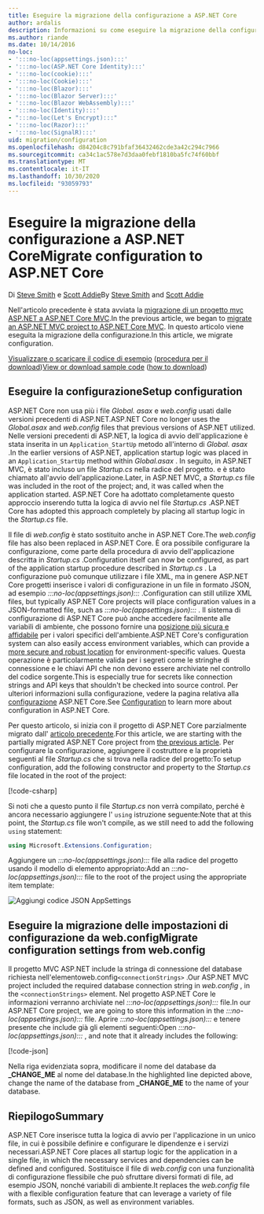 ```yaml
---
title: Eseguire la migrazione della configurazione a ASP.NET Core
author: ardalis
description: Informazioni su come eseguire la migrazione della configurazione da un progetto MVC ASP.NET a un progetto MVC ASP.NET Core.
ms.author: riande
ms.date: 10/14/2016
no-loc:
- ':::no-loc(appsettings.json):::'
- ':::no-loc(ASP.NET Core Identity):::'
- ':::no-loc(cookie):::'
- ':::no-loc(Cookie):::'
- ':::no-loc(Blazor):::'
- ':::no-loc(Blazor Server):::'
- ':::no-loc(Blazor WebAssembly):::'
- ':::no-loc(Identity):::'
- ":::no-loc(Let's Encrypt):::"
- ':::no-loc(Razor):::'
- ':::no-loc(SignalR):::'
uid: migration/configuration
ms.openlocfilehash: d84204c8c791bfaf36432462cde3a42c294c7966
ms.sourcegitcommit: ca34c1ac578e7d3daa0febf1810ba5fc74f60bbf
ms.translationtype: MT
ms.contentlocale: it-IT
ms.lasthandoff: 10/30/2020
ms.locfileid: "93059793"
---
```

# <a name="migrate-configuration-to-aspnet-core"></a><span data-ttu-id="71faa-103">Eseguire la migrazione della configurazione a ASP.NET Core</span><span class="sxs-lookup"><span data-stu-id="71faa-103">Migrate configuration to ASP.NET Core</span></span>

<span data-ttu-id="71faa-104">Di [Steve Smith](https://ardalis.com/) e [Scott Addie](https://scottaddie.com)</span><span class="sxs-lookup"><span data-stu-id="71faa-104">By [Steve Smith](https://ardalis.com/) and [Scott Addie](https://scottaddie.com)</span></span>

<span data-ttu-id="71faa-105">Nell'articolo precedente è stata avviata la [migrazione di un progetto mvc ASP.NET a ASP.NET Core MVC](xref:migration/mvc).</span><span class="sxs-lookup"><span data-stu-id="71faa-105">In the previous article, we began to [migrate an ASP.NET MVC project to ASP.NET Core MVC](xref:migration/mvc).</span></span> <span data-ttu-id="71faa-106">In questo articolo viene eseguita la migrazione della configurazione.</span><span class="sxs-lookup"><span data-stu-id="71faa-106">In this article, we migrate configuration.</span></span>

<span data-ttu-id="71faa-107">[Visualizzare o scaricare il codice di esempio](https://github.com/dotnet/AspNetCore.Docs/tree/master/aspnetcore/migration/configuration/samples) ([procedura per il download](xref:index#how-to-download-a-sample))</span><span class="sxs-lookup"><span data-stu-id="71faa-107">[View or download sample code](https://github.com/dotnet/AspNetCore.Docs/tree/master/aspnetcore/migration/configuration/samples) ([how to download](xref:index#how-to-download-a-sample))</span></span>

## <a name="setup-configuration"></a><span data-ttu-id="71faa-108">Eseguire la configurazione</span><span class="sxs-lookup"><span data-stu-id="71faa-108">Setup configuration</span></span>

<span data-ttu-id="71faa-109">ASP.NET Core non usa più i file *Global. asax* e *web.config* usati dalle versioni precedenti di ASP.NET.</span><span class="sxs-lookup"><span data-stu-id="71faa-109">ASP.NET Core no longer uses the *Global.asax* and *web.config* files that previous versions of ASP.NET utilized.</span></span> <span data-ttu-id="71faa-110">Nelle versioni precedenti di ASP.NET, la logica di avvio dell'applicazione è stata inserita in un `Application_StartUp` metodo all'interno di *Global. asax* .</span><span class="sxs-lookup"><span data-stu-id="71faa-110">In the earlier versions of ASP.NET, application startup logic was placed in an `Application_StartUp` method within *Global.asax* .</span></span> <span data-ttu-id="71faa-111">In seguito, in ASP.NET MVC, è stato incluso un file *Startup.cs* nella radice del progetto. e è stato chiamato all'avvio dell'applicazione.</span><span class="sxs-lookup"><span data-stu-id="71faa-111">Later, in ASP.NET MVC, a *Startup.cs* file was included in the root of the project; and, it was called when the application started.</span></span> <span data-ttu-id="71faa-112">ASP.NET Core ha adottato completamente questo approccio inserendo tutta la logica di avvio nel file *Startup.cs* .</span><span class="sxs-lookup"><span data-stu-id="71faa-112">ASP.NET Core has adopted this approach completely by placing all startup logic in the *Startup.cs* file.</span></span>

<span data-ttu-id="71faa-113">Il file di *web.config* è stato sostituito anche in ASP.NET Core.</span><span class="sxs-lookup"><span data-stu-id="71faa-113">The *web.config* file has also been replaced in ASP.NET Core.</span></span> <span data-ttu-id="71faa-114">È ora possibile configurare la configurazione, come parte della procedura di avvio dell'applicazione descritta in *Startup.cs* .</span><span class="sxs-lookup"><span data-stu-id="71faa-114">Configuration itself can now be configured, as part of the application startup procedure described in *Startup.cs* .</span></span> <span data-ttu-id="71faa-115">La configurazione può comunque utilizzare i file XML, ma in genere ASP.NET Core progetti inserisce i valori di configurazione in un file in formato JSON, ad esempio *:::no-loc(appsettings.json):::* .</span><span class="sxs-lookup"><span data-stu-id="71faa-115">Configuration can still utilize XML files, but typically ASP.NET Core projects will place configuration values in a JSON-formatted file, such as *:::no-loc(appsettings.json):::* .</span></span> <span data-ttu-id="71faa-116">Il sistema di configurazione di ASP.NET Core può anche accedere facilmente alle variabili di ambiente, che possono fornire una [posizione più sicura e affidabile](xref:security/app-secrets) per i valori specifici dell'ambiente.</span><span class="sxs-lookup"><span data-stu-id="71faa-116">ASP.NET Core's configuration system can also easily access environment variables, which can provide a [more secure and robust location](xref:security/app-secrets) for environment-specific values.</span></span> <span data-ttu-id="71faa-117">Questa operazione è particolarmente valida per i segreti come le stringhe di connessione e le chiavi API che non devono essere archiviate nel controllo del codice sorgente.</span><span class="sxs-lookup"><span data-stu-id="71faa-117">This is especially true for secrets like connection strings and API keys that shouldn't be checked into source control.</span></span> <span data-ttu-id="71faa-118">Per ulteriori informazioni sulla configurazione, vedere la pagina relativa alla [configurazione](xref:fundamentals/configuration/index) ASP.NET Core.</span><span class="sxs-lookup"><span data-stu-id="71faa-118">See [Configuration](xref:fundamentals/configuration/index) to learn more about configuration in ASP.NET Core.</span></span>

<span data-ttu-id="71faa-119">Per questo articolo, si inizia con il progetto di ASP.NET Core parzialmente migrato dall' [articolo precedente](xref:migration/mvc).</span><span class="sxs-lookup"><span data-stu-id="71faa-119">For this article, we are starting with the partially migrated ASP.NET Core project from [the previous article](xref:migration/mvc).</span></span> <span data-ttu-id="71faa-120">Per configurare la configurazione, aggiungere il costruttore e la proprietà seguenti al file *Startup.cs* che si trova nella radice del progetto:</span><span class="sxs-lookup"><span data-stu-id="71faa-120">To setup configuration, add the following constructor and property to the *Startup.cs* file located in the root of the project:</span></span>

[!code-csharp[](configuration/samples/WebApp1/src/WebApp1/Startup.cs?range=11-16)]

<span data-ttu-id="71faa-121">Si noti che a questo punto il file *Startup.cs* non verrà compilato, perché è ancora necessario aggiungere l' `using` istruzione seguente:</span><span class="sxs-lookup"><span data-stu-id="71faa-121">Note that at this point, the *Startup.cs* file won't compile, as we still need to add the following `using` statement:</span></span>

```csharp
using Microsoft.Extensions.Configuration;
```

<span data-ttu-id="71faa-122">Aggiungere un *:::no-loc(appsettings.json):::* file alla radice del progetto usando il modello di elemento appropriato:</span><span class="sxs-lookup"><span data-stu-id="71faa-122">Add an *:::no-loc(appsettings.json):::* file to the root of the project using the appropriate item template:</span></span>

![Aggiungi codice JSON AppSettings](configuration/_static/add-appsettings-json.png)

## <a name="migrate-configuration-settings-from-webconfig"></a><span data-ttu-id="71faa-124">Eseguire la migrazione delle impostazioni di configurazione da web.config</span><span class="sxs-lookup"><span data-stu-id="71faa-124">Migrate configuration settings from web.config</span></span>

<span data-ttu-id="71faa-125">Il progetto MVC ASP.NET include la stringa di connessione del database  richiesta nell'elementoweb.config`<connectionStrings>` .</span><span class="sxs-lookup"><span data-stu-id="71faa-125">Our ASP.NET MVC project included the required database connection string in *web.config* , in the `<connectionStrings>` element.</span></span> <span data-ttu-id="71faa-126">Nel progetto ASP.NET Core le informazioni verranno archiviate nel *:::no-loc(appsettings.json):::* file.</span><span class="sxs-lookup"><span data-stu-id="71faa-126">In our ASP.NET Core project, we are going to store this information in the *:::no-loc(appsettings.json):::* file.</span></span> <span data-ttu-id="71faa-127">Aprire *:::no-loc(appsettings.json):::* e tenere presente che include già gli elementi seguenti:</span><span class="sxs-lookup"><span data-stu-id="71faa-127">Open *:::no-loc(appsettings.json):::* , and note that it already includes the following:</span></span>

[!code-json[](../migration/configuration/samples/WebApp1/src/WebApp1/:::no-loc(appsettings.json):::?highlight=4)]

<span data-ttu-id="71faa-128">Nella riga evidenziata sopra, modificare il nome del database da **_CHANGE_ME** al nome del database.</span><span class="sxs-lookup"><span data-stu-id="71faa-128">In the highlighted line depicted above, change the name of the database from **_CHANGE_ME** to the name of your database.</span></span>

## <a name="summary"></a><span data-ttu-id="71faa-129">Riepilogo</span><span class="sxs-lookup"><span data-stu-id="71faa-129">Summary</span></span>

<span data-ttu-id="71faa-130">ASP.NET Core inserisce tutta la logica di avvio per l'applicazione in un unico file, in cui è possibile definire e configurare le dipendenze e i servizi necessari.</span><span class="sxs-lookup"><span data-stu-id="71faa-130">ASP.NET Core places all startup logic for the application in a single file, in which the necessary services and dependencies can be defined and configured.</span></span> <span data-ttu-id="71faa-131">Sostituisce il file di *web.config* con una funzionalità di configurazione flessibile che può sfruttare diversi formati di file, ad esempio JSON, nonché variabili di ambiente.</span><span class="sxs-lookup"><span data-stu-id="71faa-131">It replaces the *web.config* file with a flexible configuration feature that can leverage a variety of file formats, such as JSON, as well as environment variables.</span></span>
